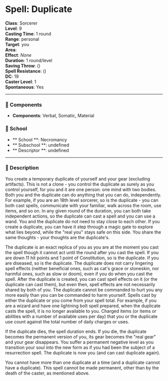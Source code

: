 
# Spell: Duplicate
**Class**: Sorcerer  
**Level**: 9  
**Casting Time**: 1 round  
**Range**: personal  
**Target**: you  
**Area**:   
**Effect**: _None_  
**Duration**: 1 round/level  
**Saving Throw**:  ()  
**Spell Resistance**:  ()  
**DC**: 19  
**Caster Level**: 1  
**Spontaneous**: Yes

---

### 🔮 Components
- **Components**: Verbal, Somatic, Material

### 🏫 School
- ** School **: Necromancy
- ** Subschool **: undefined
- ** Descriptor **: undefined
---

### 📜 Description
You create a temporary duplicate of yourself and your gear (excluding artifacts). This is not a clone - you control the duplicate as surely as you control yourself, for you and it are one person: one mind with two bodies. Both you and the duplicate can do anything that you can do, independently. For example, if you are an 18th level sorcerer, so is the duplicate - you can both cast spells, communicate with your familiar, walk across the room, use items, and so on. In any given round of the duration, you can both take independent actions, so the duplicate can cast a spell and you can use a wand. You and the duplicate do not need to stay close to each other. If you create a duplicate, you can have it step through a magic gate to explore what lies beyond, while the "real you" stays safe on this side. You share the same thoughts - your thoughts are the duplicate's. 

The duplicate is an exact replica of you as you are at the moment you cast the spell though it cannot act until the round after you cast the spell. If you are down 11 hit points and 1 point of Constitution, so is the duplicate. If you are diseased, so is the duplicate. The duplicate does not carry lingering spell effects (neither beneficial ones, such as cat's grace or stoneskin, nor harmful ones, such as slow or doom), even if you do when you cast the spell. After the duplicate is created, you can cast spell effects on it (or the duplicate can cast them), but even then, spell effects are not necessarily shared by both of you. The duplicate cannot be commanded to hurt you any more easily than you can be commanded to harm yourself. Spells cast by either the duplicate or you come from your spell total. For example, if you are a wizard and have one lightning bolt spell prepared, when the duplicate casts the spell, it is no longer available to you. Charged items (or items or abilities with a number of available uses per day) that you or the duplicate use count against the total number of daily charges or uses.

If the duplicate dies, the spell duration ends. If you die, the duplicate becomes the permanent version of you, its gear becomes the "real gear" and your gear disappears. You suffer a permanent negative level as you transition your soul into the new form as if you had been the subject of a resurrection spell. The duplicate is now you (and can cast duplicate again). 

You cannot have more than one duplicate at a time (and a duplicate cannot have a duplicate). This spell cannot be made permanent, other than by the death of the caster, as mentioned above.
